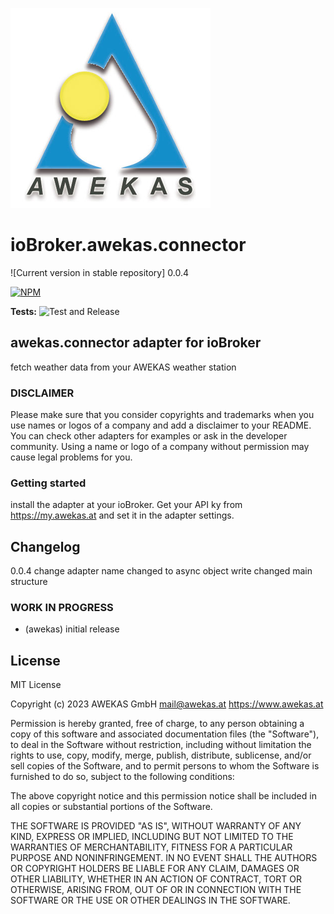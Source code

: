 ![Logo](admin/awekas-weather-connector.png)

# ioBroker.awekas.connector

![Current version in stable repository] 0.0.4

[![NPM](https://nodei.co/npm/iobroker.awekas-connector.png?downloads=true)](https://nodei.co/npm/iobroker.awekas-connector/)

**Tests:** ![Test and Release](https://github.com/awekas/ioBroker.awekas-connector/workflows/Test%20and%20Release/badge.svg)

## awekas.connector adapter for ioBroker

fetch weather data from your AWEKAS weather station

### DISCLAIMER

Please make sure that you consider copyrights and trademarks when you use names or logos of a company and add a disclaimer to your README.
You can check other adapters for examples or ask in the developer community. Using a name or logo of a company without permission may cause legal problems for you.

### Getting started

install the adapter at your ioBroker. Get your API ky from https://my.awekas.at and set it in the adapter settings.

## Changelog

<!--
	Placeholder for the next version (at the beginning of the line):
	### **WORK IN PROGRESS**
-->

0.0.4 change adapter name
changed to async object write
changed main structure

### **WORK IN PROGRESS**

- (awekas) initial release

## License

MIT License

Copyright (c) 2023 AWEKAS GmbH <mail@awekas.at> https://www.awekas.at

Permission is hereby granted, free of charge, to any person obtaining a copy
of this software and associated documentation files (the "Software"), to deal
in the Software without restriction, including without limitation the rights
to use, copy, modify, merge, publish, distribute, sublicense, and/or sell
copies of the Software, and to permit persons to whom the Software is
furnished to do so, subject to the following conditions:

The above copyright notice and this permission notice shall be included in all
copies or substantial portions of the Software.

THE SOFTWARE IS PROVIDED "AS IS", WITHOUT WARRANTY OF ANY KIND, EXPRESS OR
IMPLIED, INCLUDING BUT NOT LIMITED TO THE WARRANTIES OF MERCHANTABILITY,
FITNESS FOR A PARTICULAR PURPOSE AND NONINFRINGEMENT. IN NO EVENT SHALL THE
AUTHORS OR COPYRIGHT HOLDERS BE LIABLE FOR ANY CLAIM, DAMAGES OR OTHER
LIABILITY, WHETHER IN AN ACTION OF CONTRACT, TORT OR OTHERWISE, ARISING FROM,
OUT OF OR IN CONNECTION WITH THE SOFTWARE OR THE USE OR OTHER DEALINGS IN THE
SOFTWARE.
